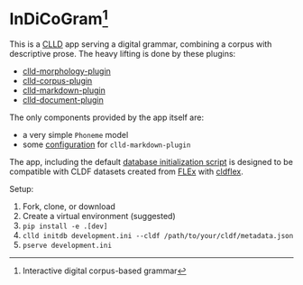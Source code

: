 # InDiCoGram[^1]
This is a [CLLD](https://clld.org/) app serving a digital grammar, combining a corpus with descriptive prose.
The heavy lifting is done by these plugins:

* [clld-morphology-plugin](https://github.com/fmatter/clld-morphology-plugin)
* [clld-corpus-plugin](https://github.com/fmatter/clld-corpus-plugin)
* [clld-markdown-plugin](https://github.com/clld/clld-markdown-plugin)
* [clld-document-plugin](https://github.com/fmatter/clld-document-plugin)

The only components provided by the app itself are:

* a very simple `Phoneme` model
* some [configuration](indicogram/__init__.py) for `clld-markdown-plugin`

The app, including the default [database initialization script](indicogram/scripts/initializedb.py) is designed to be compatible with CLDF datasets created from [FLEx](https://software.sil.org/fieldworks/) with [cldflex](https://github.com/fmatter/cldflex).

Setup:

1. Fork, clone, or download
2. Create a virtual environment (suggested)
3. `pip install -e .[dev]`
4. `clld initdb development.ini --cldf /path/to/your/cldf/metadata.json`
5. `pserve development.ini`


[^1]: Interactive digital corpus-based grammar